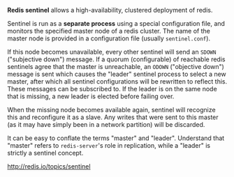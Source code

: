 **Redis sentinel** allows a high-availability, clustered deployment of redis.

Sentinel is run as a **separate process** using a special configuration file, and monitors the specified master node of a redis cluster. The name of the master node is provided in a configuration file (usually `sentinel.conf`).

If this node becomes unavailable, every other sentinel will send an `SDOWN` ("subjective down") message. If a quorum (configurable) of reachable redis sentinels agree that the master is unreachable, an `ODOWN` ("objective down") message is sent which causes the "leader" sentinel process to select a new master, after which all sentinel configurations will be rewritten to reflect this. These messages can be subscribed to. If the leader is on the same node that is missing, a new leader is elected before failing over.

When the missing node becomes available again, sentinel will recognize this and reconfigure it as a slave. Any writes that were sent to this master (as it may have simply been in a network partition) will be discarded.

It can be easy to conflate the terms "master" and "leader". Understand that "master" refers to `redis-server`'s role in replication, while a "leader" is strictly a sentinel concept. 

http://redis.io/topics/sentinel